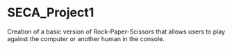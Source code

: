 # SECA_Project1
Creation of a basic version of Rock-Paper-Scissors that allows users to play against the computer or another human in the console.
